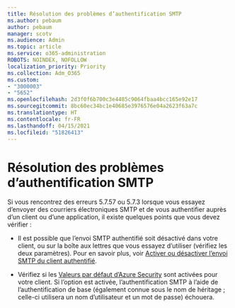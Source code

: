 ```yaml
---
title: Résolution des problèmes d’authentification SMTP
ms.author: pebaum
author: pebaum
manager: scotv
ms.audience: Admin
ms.topic: article
ms.service: o365-administration
ROBOTS: NOINDEX, NOFOLLOW
localization_priority: Priority
ms.collection: Adm_O365
ms.custom:
- "3000003"
- "5652"
ms.openlocfilehash: 2d3f0f6b700c3e4485c9064fbaa4bcc165e92e17
ms.sourcegitcommit: 8bc60ec34bc1e40685e3976576e04a2623f63a7c
ms.translationtype: HT
ms.contentlocale: fr-FR
ms.lasthandoff: 04/15/2021
ms.locfileid: "51826413"
---
```

# <a name="solving-smtp-authentication-issues"></a>Résolution des problèmes d’authentification SMTP

Si vous rencontrez des erreurs 5.7.57 ou 5.7.3 lorsque vous essayez d’envoyer des courriers électroniques SMTP et de vous authentifier auprès d’un client ou d’une application, il existe quelques points que vous devez vérifier :

- Il est possible que l’envoi SMTP authentifié soit désactivé dans votre client, ou sur la boîte aux lettres que vous essayez d’utiliser (vérifiez les deux paramètres). Pour en savoir plus, voir [Activer ou désactiver l’envoi SMTP du client authentifié](https://docs.microsoft.com/exchange/clients-and-mobile-in-exchange-online/authenticated-client-smtp-submission).

- Vérifiez si les [Valeurs par défaut d’Azure Security](https://docs.microsoft.com/azure/active-directory/fundamentals/concept-fundamentals-security-defaults) sont activées pour votre client. Si l’option est activée, l’authentification SMTP à l’aide de l’authentification de base (également connue sous le nom de héritage ; celle-ci utilisera un nom d’utilisateur et un mot de passe) échouera.
